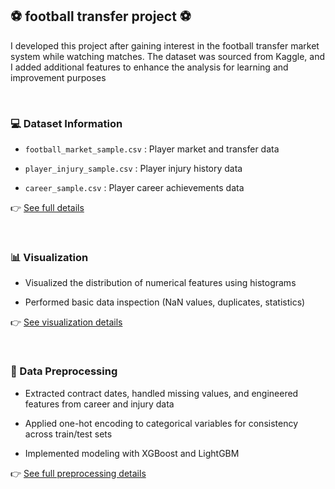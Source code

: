 ## ⚽ football transfer project ⚽

I developed this project after gaining interest in the football transfer market system while watching matches. The dataset was sourced from Kaggle, and I added additional features to enhance the analysis for learning and improvement purposes

<br/>

### 💻 Dataset Information

- `football_market_sample.csv` : Player market and transfer data  

- `player_injury_sample.csv` : Player injury history data  

- `career_sample.csv` : Player career achievements data  

👉 [See full details](https://github.com/LeeYuchan75/football-transfer-project/tree/main/soccer%20market%20project/Temp%20folder)

<br/>

### 📊 Visualization

- Visualized the distribution of numerical features using histograms
  
- Performed basic data inspection (NaN values, duplicates, statistics)

👉 [See visualization details](https://github.com/LeeYuchan75/football-transfer-project/blob/main/soccer%20market%20project/visualization/visualization_class.py)

<br/>

### 🔧 Data Preprocessing

- Extracted contract dates, handled missing values, and engineered features from career and injury data  

- Applied one-hot encoding to categorical variables for consistency across train/test sets  

- Implemented modeling with XGBoost and LightGBM

👉 [See full preprocessing details](https://github.com/LeeYuchan75/football-transfer-project/tree/main/soccer%20market%20project/Data%20preprocessing)

<br/>
